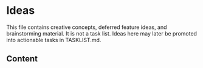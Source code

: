 # Ideas

This file contains creative concepts, deferred feature ideas, and brainstorming material. It is not a task list. Ideas here may later be promoted into actionable tasks in TASKLIST.md.

## Content

